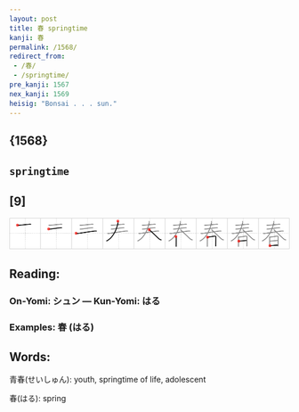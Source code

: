 ```yaml
---
layout: post
title: 春 springtime
kanji: 春
permalink: /1568/
redirect_from:
 - /春/
 - /springtime/
pre_kanji: 1567
nex_kanji: 1569
heisig: "Bonsai . . . sun."
---
```


## {1568}

## `springtime`

## [9]

<div class="stroke"><img src="../images/E698A5.png" /></div>

## Reading:

### On-Yomi: シュン &mdash; Kun-Yomi: はる

### Examples: 春 (はる)

## Words:

青春(せいしゅん): youth, springtime of life, adolescent

春(はる): spring
